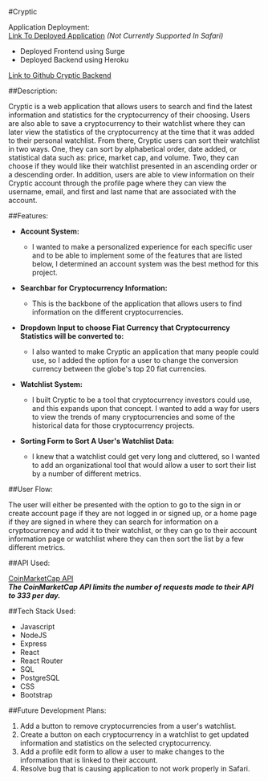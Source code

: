 #Cryptic

Application Deployment: <br />
[Link To Deployed Application](http://half-side.surge.sh/) *(Not Currently Supported In Safari)*

- Deployed Frontend using Surge <br />
- Deployed Backend using Heroku


[Link to Github Cryptic Backend](https://github.com/logan-taggart/CrypticBackend)


##Description:

Cryptic is a web application that allows users to search and find the latest information and statistics for the cryptocurrency of their choosing. Users are also able to save a cryptocurrency to their watchlist where they can later view the statistics of the cryptocurrency at the time that it was added to their personal watchlist. From there, Cryptic users can sort their watchlist in two ways. One, they can sort by alphabetical order, date added, or statistical data such as: price, market cap, and volume. Two, they can choose if they would like their watchlist presented in an ascending order or a descending order. In addition, users are able to view information on their Cryptic account through the profile page where they can view the username, email, and first and last name that are associated with the account.


##Features:

* **Account System:** <br />
	* I wanted to make a personalized experience for each specific user and to be able to implement some of the features that are listed below, I determined an account system was the best method for this project. <br />

* **Searchbar for Cryptocurrency Information:** <br />
	* This is the backbone of the application that allows users to find information on the different cryptocurrencies.

* **Dropdown Input to choose Fiat Currency that Cryptocurrency Statistics will be converted to:** <br />
	* I also wanted to make Cryptic an application that many people could use, so I added the option for a user to change the conversion currency between the globe's top 20 fiat currencies.

* **Watchlist System:** <br />
	* I built Cryptic to be a tool that cryptocurrency investors could use, and this expands upon that concept. I wanted to add a way for users to view the trends of many cryptocurrencies and some of the historical data for those cryptocurrency projects.

* **Sorting Form to Sort A User's Watchlist Data:**
	* I knew that a watchlist could get very long and cluttered, so I wanted to add an organizational tool that would allow a user to sort their list by a number of different metrics.

##User Flow:

The user will either be presented with the option to go to the sign in or create account page if they are not logged in or signed up, or a home page if they are signed in where they can search for information on a cryptocurrency and add it to their watchlist, or they can go to their account information page or watchlist where they can then sort the list by a few different metrics.


##API Used:

[CoinMarketCap API](https://coinmarketcap.com/api/) <br />
***The CoinMarketCap API limits the number of requests made to their API to 333 per day.***


##Tech Stack Used:

* Javascript
* NodeJS
* Express
* React
* React Router
* SQL
* PostgreSQL
* CSS
* Bootstrap

##Future Development Plans:

1. Add a button to remove cryptocurrencies from a user's watchlist.
2. Create a button on each cryptocurrency in a watchlist to get updated information and statistics on the selected cryptocurrency.
3. Add a profile edit form to allow a user to make changes to the information that is linked to their account.
4. Resolve bug that is causing application to not work properly in Safari.